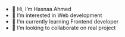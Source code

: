 - 👋 Hi, I’m Hasnaa Ahmed
- 👀 I’m interested in Web development
- 🌱 I’m currently learning Frontend developer
- 💞️ I’m looking to collaborate on real project 
  

<!---
evehasnaa/evehasnaa is a ✨ special ✨ repository because its `README.md` (this file) appears on your GitHub profile.
You can click the Preview link to take a look at your changes.
--->
